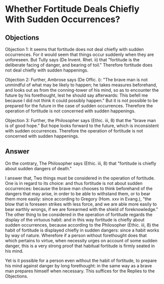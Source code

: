 # Whether Fortitude Deals Chiefly With Sudden Occurrences?

## Objections

Objection 1: It seems that fortitude does not deal chiefly with sudden occurrences. For it would seem that things occur suddenly when they are unforeseen. But Tully says (De Invent. Rhet. ii) that "fortitude is the deliberate facing of danger, and bearing of toil." Therefore fortitude does not deal chiefly with sudden happenings.

Objection 2: Further, Ambrose says (De Offic. i): "The brave man is not unmindful of what may be likely to happen; he takes measures beforehand, and looks out as from the conning-tower of his mind, so as to encounter the future by his forethought, lest he should say afterwards: This befell me because I did not think it could possibly happen." But it is not possible to be prepared for the future in the case of sudden occurrences. Therefore the operation of fortitude is not concerned with sudden happenings.

Objection 3: Further, the Philosopher says (Ethic. iii, 8) that the "brave man is of good hope." But hope looks forward to the future, which is inconsistent with sudden occurrences. Therefore the operation of fortitude is not concerned with sudden happenings.

## Answer

On the contrary, The Philosopher says (Ethic. iii, 8) that "fortitude is chiefly about sudden dangers of death."

I answer that, Two things must be considered in the operation of fortitude. One is in regard to its choice: and thus fortitude is not about sudden occurrences: because the brave man chooses to think beforehand of the dangers that may arise, in order to be able to withstand them, or to bear them more easily: since according to Gregory (Hom. xxv in Evang.), "the blow that is foreseen strikes with less force, and we are able more easily to bear earthly wrongs, if we are forearmed with the shield of foreknowledge." The other thing to be considered in the operation of fortitude regards the display of the virtuous habit: and in this way fortitude is chiefly about sudden occurrences, because according to the Philosopher (Ethic. iii, 8) the habit of fortitude is displayed chiefly in sudden dangers: since a habit works by way of nature. Wherefore if a person without forethought does that which pertains to virtue, when necessity urges on account of some sudden danger, this is a very strong proof that habitual fortitude is firmly seated in his mind.

Yet is it possible for a person even without the habit of fortitude, to prepare his mind against danger by long forethought: in the same way as a brave man prepares himself when necessary. This suffices for the Replies to the Objections.